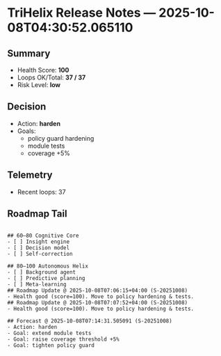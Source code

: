 # TriHelix Release Notes — 2025-10-08T04:30:52.065110

## Summary
- Health Score: **100**
- Loops OK/Total: **37 / 37**
- Risk Level: **low**

## Decision
- Action: **harden**
- Goals:
  - policy guard hardening
  - module tests
  - coverage +5%

## Telemetry
- Recent loops: 37

## Roadmap Tail
```

## 60–80 Cognitive Core
- [ ] Insight engine
- [ ] Decision model
- [ ] Self‑correction

## 80–100 Autonomous Helix
- [ ] Background agent
- [ ] Predictive planning
- [ ] Meta‑learning
## Roadmap Update @ 2025-10-08T07:06:15+04:00 (S-20251008)
- Health good (score=100). Move to policy hardening & tests.
## Roadmap Update @ 2025-10-08T07:07:52+04:00 (S-20251008)
- Health good (score=100). Move to policy hardening & tests.

## Forecast @ 2025-10-08T07:14:31.505091 (S-20251008)
- Action: harden
- Goal: extend module tests
- Goal: raise coverage threshold +5%
- Goal: tighten policy guard
```
